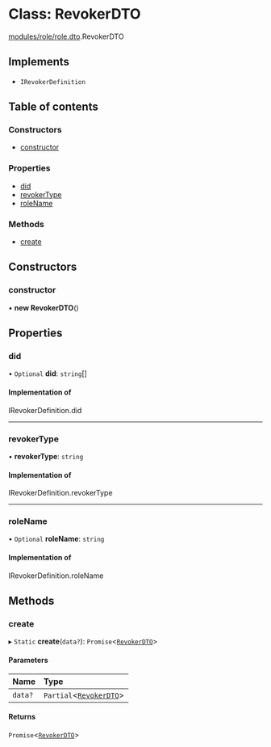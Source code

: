# Class: RevokerDTO

[modules/role/role.dto](../modules/modules_role_role_dto.md).RevokerDTO

## Implements

- `IRevokerDefinition`

## Table of contents

### Constructors

- [constructor](modules_role_role_dto.RevokerDTO.md#constructor)

### Properties

- [did](modules_role_role_dto.RevokerDTO.md#did)
- [revokerType](modules_role_role_dto.RevokerDTO.md#revokertype)
- [roleName](modules_role_role_dto.RevokerDTO.md#rolename)

### Methods

- [create](modules_role_role_dto.RevokerDTO.md#create)

## Constructors

### constructor

• **new RevokerDTO**()

## Properties

### did

• `Optional` **did**: `string`[]

#### Implementation of

IRevokerDefinition.did

___

### revokerType

• **revokerType**: `string`

#### Implementation of

IRevokerDefinition.revokerType

___

### roleName

• `Optional` **roleName**: `string`

#### Implementation of

IRevokerDefinition.roleName

## Methods

### create

▸ `Static` **create**(`data?`): `Promise`<[`RevokerDTO`](modules_role_role_dto.RevokerDTO.md)\>

#### Parameters

| Name | Type |
| :------ | :------ |
| `data?` | `Partial`<[`RevokerDTO`](modules_role_role_dto.RevokerDTO.md)\> |

#### Returns

`Promise`<[`RevokerDTO`](modules_role_role_dto.RevokerDTO.md)\>
